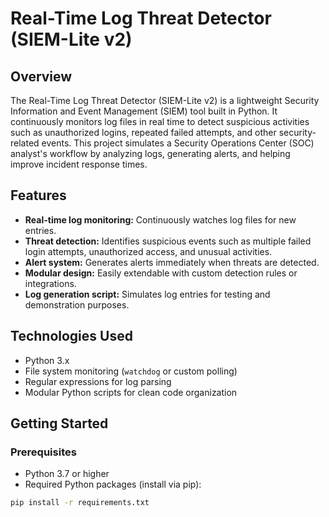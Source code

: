 # Real-Time Log Threat Detector (SIEM-Lite v2)

## Overview

The Real-Time Log Threat Detector (SIEM-Lite v2) is a lightweight Security Information and Event Management (SIEM) tool built in Python. It continuously monitors log files in real time to detect suspicious activities such as unauthorized logins, repeated failed attempts, and other security-related events. This project simulates a Security Operations Center (SOC) analyst's workflow by analyzing logs, generating alerts, and helping improve incident response times.

## Features

- **Real-time log monitoring:** Continuously watches log files for new entries.  
- **Threat detection:** Identifies suspicious events such as multiple failed login attempts, unauthorized access, and unusual activities.  
- **Alert system:** Generates alerts immediately when threats are detected.  
- **Modular design:** Easily extendable with custom detection rules or integrations.  
- **Log generation script:** Simulates log entries for testing and demonstration purposes.

## Technologies Used

- Python 3.x  
- File system monitoring (`watchdog` or custom polling)  
- Regular expressions for log parsing  
- Modular Python scripts for clean code organization

## Getting Started

### Prerequisites

- Python 3.7 or higher  
- Required Python packages (install via pip):

```bash
pip install -r requirements.txt
